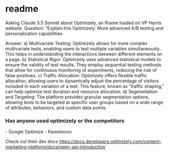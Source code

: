 # readme
Asking Claude 3.5 Sonnet about Optimizely, an Iframe loaded on VP Harris website. 
Question: “Explain this Optimizely: More advanced A/B testing and personalization capabilities

Answer:
a) Multivariate Testing: Optimizely allows for more complex multivariate tests, enabling users to test multiple variables simultaneously. This helps in understanding the interactions between different elements on a page.
b) Statistical Rigor: Optimizely uses advanced statistical models to ensure the validity of test results. They employ sequential testing methods that allow for continuous monitoring of experiments, reducing the risk of false positives.
c) Traffic Allocation: Optimizely offers flexible traffic allocation, allowing users to dynamically adjust the percentage of visitors included in each variation of a test. This feature, known as "traffic shaping," can help optimize test duration and resource allocation.
d) Segmentation and Targeting: The platform provides granular segmentation options, allowing tests to be targeted at specific user groups based on a wide range of attributes, behaviors, and custom data points.



<h3>Has anyone used optimizely or the competitors</h3>
- Google Optimize
- Kameleoon

Check out their dev docs
https://docs.developers.optimizely.com/content-marketing-platform/docs/open-api-introduction
